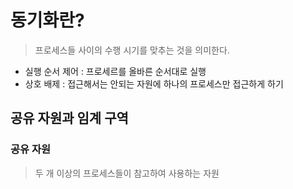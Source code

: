 # 동기화란?
> 프로세스들 사이의 수행 시기를 맞추는 것을 의미한다.

- 실행 순서 제어 : 프로세르를 올바른 순서대로 실행
- 상호 배제 : 접근해서는 안되는 자원에 하나의 프로세스만 접근하게 하기
## 공유 자원과 임계 구역
### 공유 자원
> 두 개 이상의 프로세스들이 참고하여 사용하는 자원